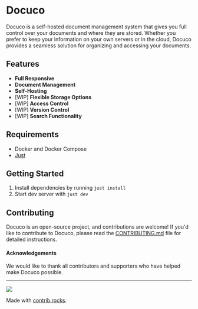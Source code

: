 # Docuco

Docuco is a self-hosted document management system that gives you full control over your documents and where they are stored. Whether you prefer to keep your information on your own servers or in the cloud, Docuco provides a seamless solution for organizing and accessing your documents.

## Features

- **Full Responsive**
- **Document Management**
- **Self-Hosting**
- [WIP] **Flexible Storage Options**
- [WIP] **Access Control**
- [WIP] **Version Control**
- [WIP] **Search Functionality**

## Requirements

- Docker and Docker Compose
- [Just](https://github.com/casey/just)

## Getting Started

1. Install dependencies by running `just install`
2. Start dev server with `just dev`

## Contributing

Docuco is an open-source project, and contributions are welcome! If you'd like to contribute to Docuco, please read the [CONTRIBUTING.md](./CONTRIBUTING.md) file for detailed instructions.

#### Acknowledgements

We would like to thank all contributors and supporters who have helped make Docuco possible.

---
<a href="https://github.com/docuco/docuco/graphs/contributors">
  <img src="https://contrib.rocks/image?repo=docuco/docuco" />
</a>

Made with [contrib.rocks](https://contrib.rocks).